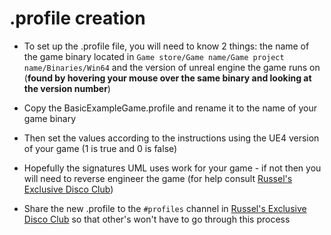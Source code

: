 # .profile creation

- To set up the .profile file, you will need to know 2 things: the name of the game binary located in `Game store/Game name/Game project name/Binaries/Win64` and the version of unreal engine the game runs on 
(**found by hovering your mouse over the same binary and looking at the version number**)

- Copy the BasicExampleGame.profile and rename it to the name of your game binary
- Then set the values according to the instructions using the UE4 version of your game (1 is true and 0 is false)
- Hopefully the signatures UML uses work for your game - if not then you will need to reverse engineer the game (for help consult [Russel's Exclusive Disco Club](https://discord.gg/ErTzBGtAUn))
- Share the new .profile to the `#profiles` channel in [Russel's Exclusive Disco Club](https://discord.gg/ErTzBGtAUn) so that other's won't have to go through this process